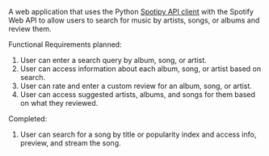 A web application that uses the Python [Spotipy API client](https://github.com/plamere/spotipy) with the Spotify Web API to allow users to search for music by artists, songs, or albums and review them.

Functional Requirements planned:
1. User can enter a search query by album, song, or artist.
2. User can access information about each album, song, or artist based on search.
3. User can rate and enter a custom review for an album, song, or artist. 
4. User can access suggested artists, albums, and songs for them based on what they reviewed. 

Completed:
1. User can search for a song by title or popularity index and access info, preview, and stream the song.